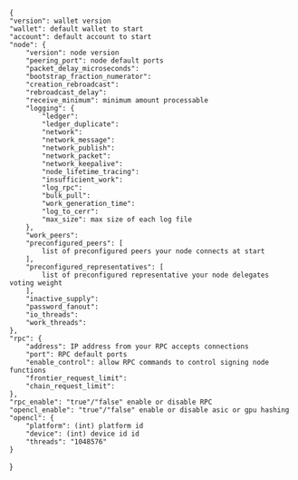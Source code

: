     {
    "version": wallet version
    "wallet": default wallet to start
    "account": default account to start
    "node": {
        "version": node version
        "peering_port": node default ports
        "packet_delay_microseconds": 
        "bootstrap_fraction_numerator": 
        "creation_rebroadcast": 
        "rebroadcast_delay": 
        "receive_minimum": minimum amount processable
        "logging": {
            "ledger": 
            "ledger_duplicate": 
            "network": 
            "network_message": 
            "network_publish": 
            "network_packet": 
            "network_keepalive": 
            "node_lifetime_tracing": 
            "insufficient_work": 
            "log_rpc": 
            "bulk_pull": 
            "work_generation_time": 
            "log_to_cerr": 
            "max_size": max size of each log file
        },
        "work_peers": 
        "preconfigured_peers": [
            list of preconfigured peers your node connects at start
        ],
        "preconfigured_representatives": [
            list of preconfigured representative your node delegates voting weight
        ],
        "inactive_supply": 
        "password_fanout": 
        "io_threads": 
        "work_threads": 
    },
    "rpc": {
        "address": IP address from your RPC accepts connections
        "port": RPC default ports
        "enable_control": allow RPC commands to control signing node functions
        "frontier_request_limit": 
        "chain_request_limit": 
    },
    "rpc_enable": "true"/"false" enable or disable RPC
    "opencl_enable": "true"/"false" enable or disable asic or gpu hashing
    "opencl": {
        "platform": (int) platform id
        "device": (int) device id id
        "threads": "1048576"
    }
}
